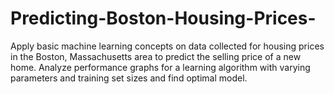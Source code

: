 # Predicting-Boston-Housing-Prices-
Apply basic machine learning concepts on data collected for housing prices in the Boston, Massachusetts area to predict the selling price of a new home. Analyze performance graphs for a learning algorithm with varying parameters and training set sizes and find optimal model.
